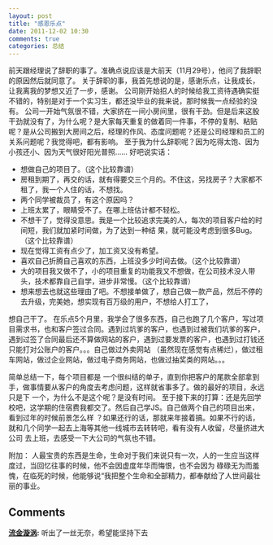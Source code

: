 ```yaml
---
layout: post
title: "感恩乐点"
date: 2011-12-02 10:30
comments: true
categories: 总结
---
```


前天跟经理说了辞职的事了。准确点说应该是大前天（11月29号），他问了我辞职的原因然后就同意了。 关于辞职的事，我首先想说的是，感谢乐点，让我成长，让我离我的梦想又近了一步，感谢。 公司刚开始招人的时候给我工资待遇确实挺不错的，特别是对于一个实习生，都还没毕业的我来说，那时候我一点经验的没有。 公司一开始气氛很不错，大家挤在一间小房间里，很有干劲。但是后来这股干劲就没有了，为什么呢？是大家每天重复的做着同一件事，不停的复制、粘贴呢？是从公司搬到大房间之后，经理的作风、态度问题呢？还是公司经理和员工的关系问题呢？我觉得吧，都有影响。 至于我为什么辞职呢？因为吃得太饱、因为小孩还小、因为天气很好阳光普照…… 好吧说实话：

  * 想做自己的项目了。（这个比较靠谱）
  * 房租到期了，再交的话，就有得要交三个月的。不住这，另找房子？大家都不租了，我一个人住的话，不想找。
  * 两个同学被裁员了，有这个原因吗？
  * 上班太累了，眼睛受不了。在哪上班估计都不轻松。
  * 不想干了，觉得没意思。我是一个比较追求完美的人，每次的项目客户给的时间短，我们就加紧时间做，为了达到一种结 果，就可能没考虑到很多Bug。（这个比较靠谱）
  * 现在觉得工资有点少了，加工资又没有希望。
  * 喜欢自己折腾自己喜欢的东西，上班没多少时间去做。（这个比较靠谱）
  * 大的项目我又做不了，小的项目重复的功能我又不想做，在公司技术没人带头，技术都靠自己自学，进步非常慢。（这个比较靠谱）
  * 想来想去也就这些理由了吧。不想接单做了，想自己做一款产品，然后不停的去升级，完美她，想实现有百万级的用户，不想给人打工了，

想自己干了。 在乐点5个月里，我学会了很多东西，自己也跑了几个客户，写过项目需求书，也和客户签过合同。遇到过坑爹的客户，也遇到过被我们坑爹的客户，遇到过签了合同最后还不算做网站的客户，遇到过要发票的客户，也遇到过打钱还只能打对公账户的客户。。。自己做过外卖网站 （虽然现在感觉有点稀烂），做过租车网站，做过企业网站，做过电子商务网站，也做过抽奖类的网站。。。

简单总结一下，每个项目都是 一个很纠结的单子，直到你把客户的尾款全部拿到手，做事情要从客户的角度去考虑问题，这样就省事多了。做的最好的项目，永远只是下 一个，为什么不是这个呢？是没有时间。 至于接下来的打算：还是先回学校吧，这学期的住宿费我都交了。然后自己学JS。自己做两个自己的项目出来，看到过年的时候前景怎么样 ？如果还行的话，那就来年接着搞。如果不行的话，就和几个同学一起去上海等其他一线城市去转转吧，看有没有人收留，尽量挤进大公司 去上班，去感受一下大公司的气氛也不错。

附加： 人最宝贵的东西是生命，生命对于我们来说只有一次，人的一生应当这样度过，当回忆往事的时候，他不会因虚度年华而悔恨，也不会因为 碌碌无为而羞愧，在临死的时候，他能够说“我把整个生命和全部精力，都奉献给了人世间最壮丽的事业。

## Comments

**[流金漩涡](#22 "2011-12-05 18:49:31"):** 听出了一丝无奈，希望能坚持下去

